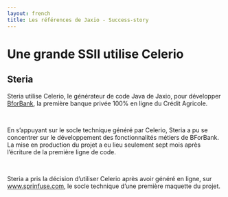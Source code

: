 ```yaml
---
layout: french
title: Les références de Jaxio - Success-story
---
```


<h1>Une grande SSII utilise Celerio</h1>
<h2><a name="ssii">Steria</a></h2>

<p>Steria utilise Celerio, 
le générateur de code Java de Jaxio, pour développer <a href="http://www.bforbank.com" target="_new">BforBank</a>, 
la première banque privée 100% en ligne du Crédit Agricole.</p>
<br/>

<p>En s’appuyant sur le socle technique généré par Celerio, Steria a pu se concentrer sur le développement 
des fonctionnalités métiers de BForBank. La mise en production du projet a eu lieu seulement 
sept mois après l’écriture de la première ligne de code.</p>
<br/>

<p>Steria a pris la décision d’utiliser Celerio après avoir généré en ligne, sur 
<a href="http://www.springfuse.com" taget="_new">www.sprinfuse.com</a>, le socle  technique d’une première 
maquette du projet.</p><br/>
<br/>
<br/>
<br/>
<br/>
<br/>

